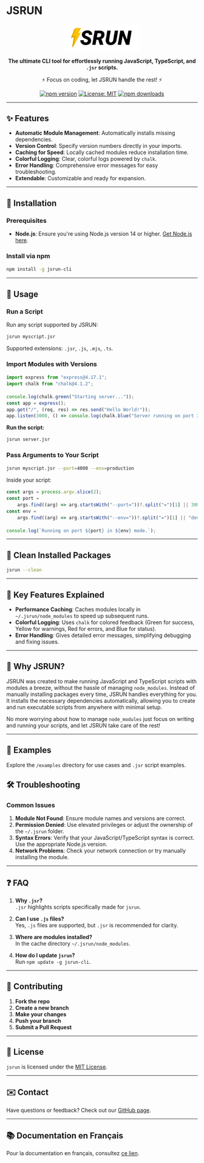 # JSRUN
<div align="center">

<img src="https://github.com/benoitpetit/jsrun-cli/blob/master/src/jsrun.png" alt="JSRUN Logo" width="200" height="auto">

**The ultimate CLI tool for effortlessly running JavaScript, TypeScript, and `.jsr` scripts.**

⚡ Focus on coding, let JSRUN handle the rest! ⚡

[![npm version](https://badge.fury.io/js/jsrun-cli.svg)](https://badge.fury.io/js/jsrun-cli)
[![License: MIT](https://img.shields.io/badge/License-MIT-yellow.svg)](https://opensource.org/licenses/MIT)
[![npm downloads](https://img.shields.io/npm/dm/jsrun-cli.svg)](https://www.npmjs.com/package/jsrun-cli)

</div>

---

## ✨ Features

- **Automatic Module Management**: Automatically installs missing dependencies.
- **Version Control**: Specify version numbers directly in your imports.
- **Caching for Speed**: Locally cached modules reduce installation time.
- **Colorful Logging**: Clear, colorful logs powered by `chalk`.
- **Error Handling**: Comprehensive error messages for easy troubleshooting.
- **Extendable**: Customizable and ready for expansion.

---

## 🔧 Installation

### Prerequisites

- **Node.js**: Ensure you're using Node.js version 14 or higher. [Get Node.js here](https://nodejs.org/).

### Install via npm

```bash
npm install -g jsrun-cli
```

---

## 🚀 Usage

### Run a Script

Run any script supported by JSRUN:

```bash
jsrun myscript.jsr
```

Supported extensions: `.jsr`, `.js`, `.mjs`, `.ts`.

### Import Modules with Versions

```javascript
import express from "express@4.17.1";
import chalk from "chalk@4.1.2";

console.log(chalk.green("Starting server..."));
const app = express();
app.get("/", (req, res) => res.send("Hello World!"));
app.listen(3000, () => console.log(chalk.blue("Server running on port 3000")));
```

**Run the script:**

```bash
jsrun server.jsr
```

### Pass Arguments to Your Script

```bash
jsrun myscript.jsr --port=4000 --env=production
```

Inside your script:

```javascript
const args = process.argv.slice(2);
const port =
    args.find((arg) => arg.startsWith("--port="))?.split("=")[1] || 3000;
const env =
    args.find((arg) => arg.startsWith("--env="))?.split("=")[1] || "development";

console.log(`Running on port ${port} in ${env} mode.`);
```

---

## 🧹 Clean Installed Packages

```bash
jsrun --clean
```

---

## 🎯 Key Features Explained

- **Performance Caching**: Caches modules locally in `~/.jsrun/node_modules` to speed up subsequent runs.
- **Colorful Logging**: Uses `chalk` for colored feedback (Green for success, Yellow for warnings, Red for errors, and Blue for status).
- **Error Handling**: Gives detailed error messages, simplifying debugging and fixing issues.

---

## 📝 Why JSRUN?

JSRUN was created to make running JavaScript and TypeScript scripts with modules a breeze, without the hassle of managing `node_modules`. Instead of manually installing packages every time, JSRUN handles everything for you. It installs the necessary dependencies automatically, allowing you to create and run executable scripts from anywhere with minimal setup.

No more worrying about how to manage `node_modules` just focus on writing and running your scripts, and let JSRUN take care of the rest!

---

## 📂 Examples

Explore the `/examples` directory for use cases and `.jsr` script examples.

## 🛠️ Troubleshooting

### Common Issues

1. **Module Not Found**: Ensure module names and versions are correct.
2. **Permission Denied**: Use elevated privileges or adjust the ownership of the `~/.jsrun` folder.
3. **Syntax Errors**: Verify that your JavaScript/TypeScript syntax is correct. Use the appropriate Node.js version.
4. **Network Problems**: Check your network connection or try manually installing the module.

---

## ❓ FAQ

1. **Why `.jsr`?**  
     `.jsr` highlights scripts specifically made for `jsrun`.

2. **Can I use `.js` files?**  
     Yes, `.js` files are supported, but `.jsr` is recommended for clarity.

3. **Where are modules installed?**  
     In the cache directory `~/.jsrun/node_modules`.

4. **How do I update `jsrun`?**  
     Run `npm update -g jsrun-cli`.

---

## 🤝 Contributing

1. **Fork the repo**
2. **Create a new branch**
3. **Make your changes**
4. **Push your branch**
5. **Submit a Pull Request**

---

## 📜 License

`jsrun` is licensed under the [MIT License](LICENSE).

---

## ✉️ Contact

Have questions or feedback? Check out our [GitHub page](https://github.com/benoitpetit/).

---

## 📚 Documentation en Français

Pour la documentation en français, consultez [ce lien](/README_fr.md).

